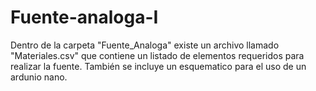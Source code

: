 # Fuente-analoga-I

Dentro de la carpeta "Fuente_Analoga" existe un archivo llamado "Materiales.csv" que contiene un listado de elementos requeridos para realizar la fuente.
También se incluye un esquematico para el uso de un ardunio nano.
